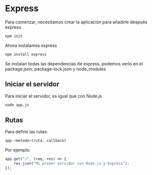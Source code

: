 # Express

Para comenzar, necesitamos crear la aplicación para añadirle después express

```bash
npm init
```

Ahora instalamos express

```bash
npm install express
```

Se instalan todas las dependencias de express, podemos verlo en el package.json, package-lock.json y node_modules

## Iniciar el servidor

Para iniciar el servidor, es igual que con Node.js

```bash
node app.js
```

## Rutas

Para definir las rutas:

```javascript
app.<metodo>(ruta, callback)
```

Por ejemplo:

```javascript
app.get("/", (req, res) => {
    res.json("Mi primer servidor con Node.js y Express");
});
```
